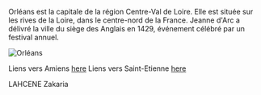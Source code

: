 Orléans est la capitale de la région Centre-Val de Loire. Elle est située 
sur les rives de la Loire, dans le centre-nord de la France. Jeanne d'Arc 
a délivré la ville du siège des Anglais en 1429, événement célébré par un 
festival annuel.

![Orléans](https://www.sncf-connect.com/assets/styles/scale_max_width_961/public/media/2019-01/istock-531064211.jpg?itok=jvGWdj24)

Liens vers Amiens [here](/Amiens.md)
Liens vers Saint-Etienne [here](/saintetienne.md)

LAHCENE Zakaria
